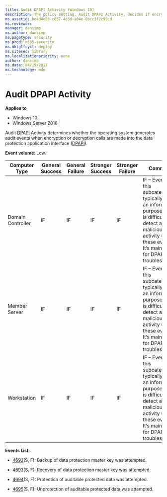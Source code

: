 ```yaml
---
title: Audit DPAPI Activity (Windows 10)
description: The policy setting, Audit DPAPI Activity, decides if encryption/decryption calls  to the data protection application interface (DPAPI) generate audit events.
ms.assetid: be4d4c83-c857-4e3d-a84e-8bcc3f2c99cd
ms.reviewer: 
manager: dansimp
ms.author: dansimp
ms.pagetype: security
ms.prod: m365-security
ms.mktglfcycl: deploy
ms.sitesec: library
ms.localizationpriority: none
author: dansimp
ms.date: 04/19/2017
ms.technology: mde
---
```


# Audit DPAPI Activity

**Applies to**
-   Windows 10
-   Windows Server 2016


Audit [DPAPI](/previous-versions/ms995355(v=msdn.10)) Activity determines whether the operating system generates audit events when encryption or decryption calls are made into the data protection application interface ([DPAPI](/previous-versions/ms995355(v=msdn.10))).

**Event volume**: Low.

| Computer Type     | General Success | General Failure | Stronger Success | Stronger Failure | Comments                                                                                                                                                                                     |
|-------------------|-----------------|-----------------|------------------|------------------|----------------------------------------------------------------------------------------------------------------------------------------------------------------------------------------------|
| Domain Controller | IF              | IF              | IF               | IF               | IF – Events in this subcategory typically have an informational purpose and it is difficult to detect any malicious activity using these events. It’s mainly used for DPAPI troubleshooting. |
| Member Server     | IF              | IF              | IF               | IF               | IF – Events in this subcategory typically have an informational purpose and it is difficult to detect any malicious activity using these events. It’s mainly used for DPAPI troubleshooting. |
| Workstation       | IF              | IF              | IF               | IF               | IF – Events in this subcategory typically have an informational purpose and it is difficult to detect any malicious activity using these events. It’s mainly used for DPAPI troubleshooting. |

**Events List:**

-   [4692](event-4692.md)(S, F): Backup of data protection master key was attempted.

-   [4693](event-4693.md)(S, F): Recovery of data protection master key was attempted.

-   [4694](event-4694.md)(S, F): Protection of auditable protected data was attempted.

-   [4695](event-4695.md)(S, F): Unprotection of auditable protected data was attempted.